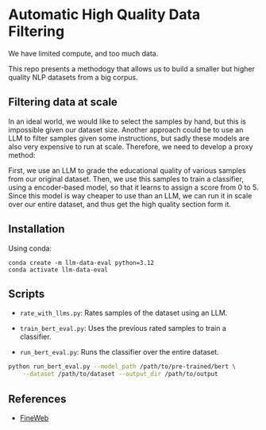 # Automatic High Quality Data Filtering

We have limited compute, and too much data.

This repo presents a methodogy that allows us to build a smaller but higher quality NLP datasets from a big corpus.

## Filtering data at scale

In an ideal world, we would like to select the samples by hand, but this is impossible given our dataset size. Another approach could be to use an LLM to filter samples given some instructions, but sadly these models are also very expensive to run at scale. Therefore, we need to develop a proxy method:

First, we use an LLM to grade the educational quality of various samples from our original dataset. Then, we use this samples to train a classifier, using a encoder-based model, so that it learns to assign a score from 0 to 5. Since this model is way cheaper to use than an LLM, we can run it in scale over our entire dataset, and thus get the high quality section form it.

## Installation

Using conda:

```terminal
conda create -m llm-data-eval python=3.12
conda activate llm-data-eval
```

## Scripts

- `rate_with_llms.py`: Rates samples of the dataset using an LLM.

- `train_bert_eval.py`: Uses the previous rated samples to train a classifier.

- `run_bert_eval.py`: Runs the classifier over the entire dataset.

```bash
python run_bert_eval.py --model_path /path/to/pre-trained/bert \
    --dataset /path/to/dataset --output_dir /path/to/output
```

## References

- [FineWeb](https://huggingface.co/spaces/HuggingFaceFW/blogpost-fineweb-v1)
